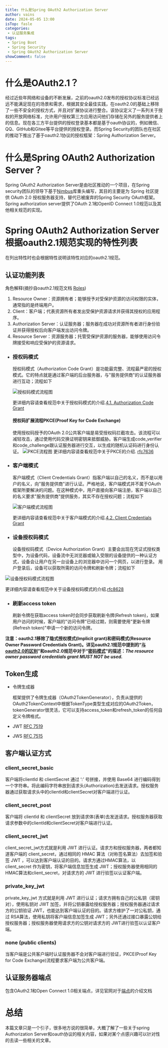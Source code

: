 ```yaml
---
title: 什么是Spring OAuth2 Authorization Server
author: vains
date: 2024-05-05 13:00
isTop: fasle
categories:
 - 认证服务集成
tags:
 - Spring Boot
 - Spring Security
 - Spring OAuth2 Authorization Server
showComment: false
---
```


# 什么是OAuth2.1？

经过近些年网络和设备的不断发展，之前的oauth2.0发布的授权协议标准已经远远不能满足现在的场景和需求，根据其安全最佳实践，在oauth2.0的基础上移除了一些不安全的授权方式，并且对扩展协议进行整合。该协议定义了一系列关于授权的开放网络标准，允许用户授权第三方应用访问他们存储在另外的服务提供者上的信息。现在各三方平台提供的授权登录基本都是基于oauth协议的，例如微信、QQ、GitHub和Gitee等平台提供的授权登录。而Spring Security的团队也在社区的推动下推出了基于oauth2.1协议的授权框架：Spring Authorization Server。

# 什么是Spring OAuth2 Authorization Server？

Spring OAuth2 Authorization Server是由社区推动的一个项目，在Spring security团队的领导下基于[Nimbus](https://connect2id.com/products/nimbus-oauth-openid-connect-sdk)库重头编写，其目的主要是为 Spring 社区提供 OAuth 2.0 授权服务器支持，替代已被废弃的Spring Security OAuth框架。Spring authorization server提供了OAuth 2.1和OpenID Connect 1.0规范以及其他相关规范的实现。

# Spring OAuth2 Authorization Server根据oauth2.1规范实现的特性列表

在列出特性时也会根据特性说明该特性对应的oauth2.1规范。

## 认证功能列表

角色解释(摘抄自oauth2.1规范文档 [Roles](https://datatracker.ietf.org/doc/html/draft-ietf-oauth-v2-1-07#name-roles))

1.  Resource Owner：资源拥有者；能够授予对受保护资源的访问权限的实体，通常指的是终端用户。
2.  Client：客户端；代表资源所有者发出受保护资源请求并获得其授权的应用程序。
3.  Authorization Server：认证服务器；服务器在成功对资源所有者进行身份验证并获得授权后向客户端发出访问令牌。
4.  Resource Server：资源服务器；托管受保护资源的服务器，能够使用访问令牌接受和响应受保护的资源请求。

*   ### 授权码模式

    授权码模式（Authorization Code Grant）是功能最完整、流程最严密的授权模式。它的特点就是通过客户端的后台服务器，与"服务提供商"的认证服务器进行互动；流程如下

    ![授权码模式流程图](/1/Authorization%20Code%20Flow.png)

    更详细内容请查看规范中关于授权码模式的介绍.[4.1. ](https://datatracker.ietf.org/doc/html/draft-ietf-oauth-v2-1-07#section-4.1)[Authorization Code Grant](https://datatracker.ietf.org/doc/html/draft-ietf-oauth-v2-1-07#name-authorization-code-grant)

    #### 授权码扩展流程PKCE(Proof Key for Code Exchange)

    使用授权码授予的OAuth 2.0公共客户端是易受授权码拦截攻击。该流程可以减轻攻击，通过使用代码交换证明密钥来抵御威胁。客户端生成code\_verifier和code\_challenge跟认证服务器进行交互，以生成的随机认证码进行身份认证。
    ![PKCE流程图](/1/PKCE%20Flow.png)
    更详细内容请查看规范中关于PKCE的介绍. [rfc7636](https://datatracker.ietf.org/doc/html/rfc7636)

*   ### 客户端模式

    客户端模式（Client Credentials Grant）指客户端以自己的名义，而不是以用户的名义，向"服务提供商"进行认证。严格地说，客户端模式并不属于OAuth框架所要解决的问题。在这种模式中，用户直接向客户端注册，客户端以自己的名义要求"服务提供商"提供服务，其实不存在授权问题；流程如下

    ![客户端模式流程图](/1/Client%20Flow.png)

    更详细内容请查看规范中关于客户端模式的介绍.[4.2. ](https://datatracker.ietf.org/doc/html/draft-ietf-oauth-v2-1-07#section-4.2)[Client Credentials Grant](https://datatracker.ietf.org/doc/html/draft-ietf-oauth-v2-1-07#name-client-credentials-grant)

*   ### 设备授权码模式

    设备授权码模式（Device Authorization Grant）主要会出现在凭证式授权类型中，为设备代码，设备流中无浏览器或输入受限的设备提供的一种认证方式，设备会让用户在另一台设备上的浏览器中访问一个网页，以进行登录。 用户登录后，设备可以获取所需的访问令牌和刷新令牌；流程如下

![设备授权码模式流程图](/1/Device%20Authorization%20Flow.png)

更详细内容请查看规范中关于设备授权码模式的介绍.[rfc8628](https://datatracker.ietf.org/doc/html/rfc8628)

*   ### 刷新access token

    刷新令牌在获取access token时会同步获取刷新令牌(Refresh token)，如果用户访问的时候，客户端的"访问令牌"已经过期，则需要使用"更新令牌(Refresh token)"申请一个新的访问令牌。

**注意：oauth2.1移除了隐式授权模式(Implicit grant)和密码模式(Resource Owner Password Credentials Grant)。详见oauth2.1规范中提到的“[与oauth2.0的区别](https://datatracker.ietf.org/doc/html/draft-ietf-oauth-v2-1-00#name-differences-from-oauth-20)”和oauth2.0规范中对于“[密码模式](https://datatracker.ietf.org/doc/html/draft-ietf-oauth-security-topics#name-resource-owner-password-cre)”的描述：*The resource owner password credentials grant MUST NOT be used.***

## Token生成

*   令牌生成器

    框架提供了令牌生成器（OAuth2TokenGenerator），负责从提供的OAuth2TokenContext中根据TokenType类型生成对应的OAuth2Token，tokenGenerator很灵活，它可以支持access\_token和refresh\_token的任何自定义令牌格式。

*   JWT [RFC 7519](https://tools.ietf.org/html/rfc7519)

*   JWS [RFC 7515](https://tools.ietf.org/html/rfc7515)

## 客户端认证方式

### client\_secret\_basic

客户端将clientId 和 clientSecret 通过 ‘:’ 号拼接，并使用 Base64 进行编码得到一个字符串。将此编码字符串放到请求头(Authorization)去发送请求。授权服务器通过获取请求头中的clientId和clientSecret对客户端进行认证。

### client\_secret\_post

客户端将 clientId 和 clientSecret 放到请求体(表单)去发送请求。授权服务器获取请求参数中的clientId和clientSecret对客户端进行认证。

### client\_secret\_jwt

client\_secret\_jwt方式就是利用 JWT 进行认证。请求方和授权服务器，两者都知道客户端的 client\_secret，通过相同的 HMAC 算法（对称签名算法）去加签和验签 JWT ，可以达到客户端认证的目的。请求方通过HMAC算法，以 client\_secret 作为密钥，将客户端信息加签生成 JWT；授权服务器使用相同的HMAC算法和client\_secret，对请求方的 JWT 进行验签以认证客户端。

### private\_key\_jwt

private\_key\_jwt 方式就是利用 JWT 进行认证；请求方拥有自己的公私钥（密钥对），使用私钥对 JWT 加签，并将公钥暴露给授权服务器；授权服务器通过请求方的公钥验证 JWT，也能达到客户端认证的目的。请求方维护了一对公私钥，通过 RSA算法，使用私钥将客户端信息加签生成 JWT；另外还通过接口暴露公钥给授权服务器；授权服务器使用请求方的公钥对请求方的 JWT进行验签以认证客户端。

### none (public clients)

当客户端是公共客户端时认证服务器不会对客户端进行验证，PKCE(Proof Key for Code Exchange)流程要求客户端为公共客户端。

## 认证服务器端点

包含OAuth2.1和Open Connect 1.0相关端点，详见官网对于[端点](https://docs.spring.io/spring-authorization-server/docs/current/reference/html/protocol-endpoints.html)的介绍文档

# 总结

本篇文章只是一个引子，很多地方说的很简单，大概了解了一些关于spring Authorization Server和oauth协议的相关内容，如果对某个点感兴趣可以针对性的去读一些相关的文章。
